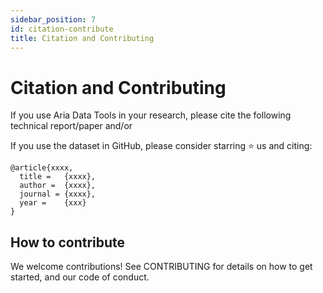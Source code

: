 ```yaml
---
sidebar_position: 7
id: citation-contribute
title: Citation and Contributing
---
```


# Citation and Contributing

If you use Aria Data Tools in your research, please cite the following technical report/paper and/or

If you use the dataset in GitHub, please consider starring ⭐ us and citing:


```
@article{xxxx,
  title =   {xxxx},
  author =  {xxxx},
  journal = {xxxx},
  year =    {xxx}
}
```



## How to contribute

We welcome contributions! See CONTRIBUTING for details on how to get started, and our code of conduct.
